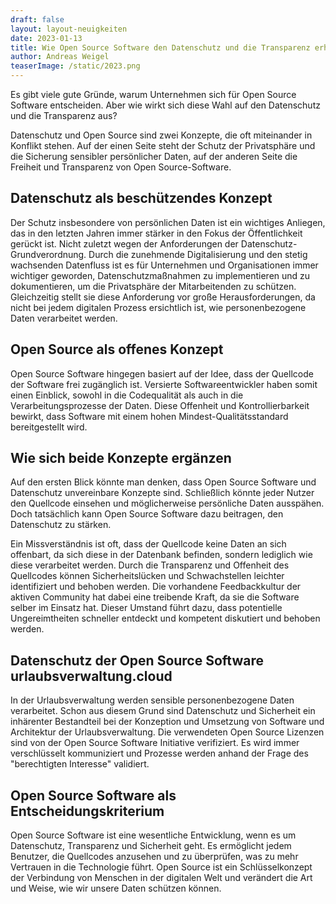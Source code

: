 ```yaml
---
draft: false
layout: layout-neuigkeiten
date: 2023-01-13
title: Wie Open Source Software den Datenschutz und die Transparenz erhöht
author: Andreas Weigel
teaserImage: /static/2023.png
---
```


Es gibt viele gute Gründe, warum Unternehmen sich für Open Source Software entscheiden. 
Aber wie wirkt sich diese Wahl auf den Datenschutz und die Transparenz aus?

<!-- more -->

Datenschutz und Open Source sind zwei Konzepte, die oft miteinander in Konflikt stehen.
Auf der einen Seite steht der Schutz der Privatsphäre und die Sicherung sensibler persönlicher Daten, 
auf der anderen Seite die Freiheit und Transparenz von Open Source-Software.

## Datenschutz als beschützendes Konzept

Der Schutz insbesondere von persönlichen Daten ist ein wichtiges Anliegen, 
das in den letzten Jahren immer stärker in den Fokus der Öffentlichkeit gerückt ist.
Nicht zuletzt wegen der Anforderungen der Datenschutz-Grundverordnung. 
Durch die zunehmende Digitalisierung und den stetig wachsenden Datenfluss ist es für Unternehmen und Organisationen 
immer wichtiger geworden, Datenschutzmaßnahmen zu implementieren und zu dokumentieren, um die Privatsphäre der Mitarbeitenden zu schützen.
Gleichzeitig stellt sie diese Anforderung vor große Herausforderungen, da nicht bei jedem digitalen Prozess ersichtlich ist,
wie personenbezogene Daten verarbeitet werden.


## Open Source als offenes Konzept

Open Source Software hingegen basiert auf der Idee, dass der Quellcode der Software frei zugänglich ist. Versierte 
Softwareentwickler haben somit einen Einblick, sowohl in die Codequalität als auch in die Verarbeitungsprozesse der Daten.
Diese Offenheit und Kontrollierbarkeit bewirkt, dass Software mit einem hohen Mindest-Qualitätsstandard bereitgestellt wird.

## Wie sich beide Konzepte ergänzen

Auf den ersten Blick könnte man denken, dass Open Source Software und Datenschutz unvereinbare Konzepte sind.
Schließlich könnte jeder Nutzer den Quellcode einsehen und möglicherweise persönliche Daten ausspähen.
Doch tatsächlich kann Open Source Software dazu beitragen, den Datenschutz zu stärken.

Ein Missverständnis ist oft, dass der Quellcode keine Daten an sich offenbart, da sich diese in der Datenbank befinden, 
sondern lediglich wie diese verarbeitet werden. 
Durch die Transparenz und Offenheit des Quellcodes können Sicherheitslücken und Schwachstellen leichter identifiziert und behoben werden.
Die vorhandene Feedbackkultur der aktiven Community hat dabei eine treibende Kraft, da sie die Software selber im Einsatz hat.
Dieser Umstand führt dazu, dass potentielle Ungereimtheiten schneller entdeckt und kompetent diskutiert und behoben werden.

## Datenschutz der Open Source Software urlaubsverwaltung.cloud

In der Urlaubsverwaltung werden sensible personenbezogene Daten verarbeitet. Schon aus diesem Grund sind Datenschutz und 
Sicherheit ein inhärenter Bestandteil bei der Konzeption und Umsetzung von Software und Architektur der Urlaubsverwaltung.
Die verwendeten Open Source Lizenzen sind von der Open Source Software Initiative verifiziert.
Es wird immer verschlüsselt kommuniziert und Prozesse werden anhand der Frage des "berechtigten Interesse" validiert.

## Open Source Software als Entscheidungskriterium

Open Source Software ist eine wesentliche Entwicklung, wenn es um Datenschutz, Transparenz und Sicherheit geht. 
Es ermöglicht jedem Benutzer, die Quellcodes anzusehen und zu überprüfen, was zu mehr Vertrauen in die Technologie führt. 
Open Source ist ein Schlüsselkonzept der Verbindung von Menschen in der digitalen Welt und verändert die Art und Weise, 
wie wir unsere Daten schützen können. 
